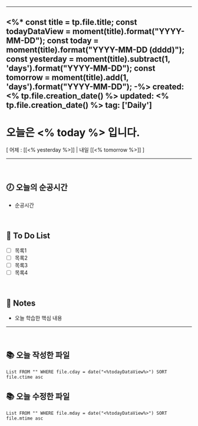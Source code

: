 
---
<%*
const title = tp.file.title;
const todayDataView = moment(title).format("YYYY-MM-DD");
const today = moment(title).format("YYYY-MM-DD (dddd)");
const yesterday = moment(title).subtract(1, 'days').format("YYYY-MM-DD");
const tomorrow = moment(title).add(1, 'days').format("YYYY-MM-DD");
-%>
created: <% tp.file.creation_date() %> 
updated: <% tp.file.creation_date() %>
tag: ['Daily']
---

# 오늘은 <% today %> 입니다.

[ 어제 : [[<% yesterday %>]] | 내일 [[<% tomorrow %>]] ]

---

<br>

## 🕖 오늘의 순공시간

- 순공시간

<br>

## 📅 To Do List

- [ ] 목록1
- [ ] 목록2
- [ ] 목록3
- [ ] 목록4

<br>

## 📝 Notes

- 오늘 학습한 핵심 내용

---

<br>

## 📚 오늘 작성한 파일

```dataview
List FROM "" WHERE file.cday = date("<%todayDataView%>") SORT file.ctime asc
```

## 📚 오늘 수정한 파일

```dataview 
List FROM "" WHERE file.mday = date("<%todayDataView%>") SORT file.mtime asc
```